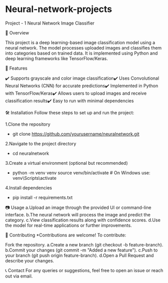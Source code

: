 # Neural-network-projects
Project - 1
Neural Network Image Classifier

📌 Overview

This project is a deep learning-based image classification model using a neural network. The model processes uploaded images and classifies them into categories based on trained data. It is implemented using Python and deep learning frameworks like TensorFlow/Keras.

🚀 Features

✔️ Supports grayscale and color image classification✔️ Uses Convolutional Neural Networks (CNN) for accurate predictions✔️ Implemented in Python with TensorFlow/Keras✔️ Allows users to upload images and receive classification results✔️ Easy to run with minimal dependencies

🛠️ Installation
Follow these steps to set up and run the project:

1.Clone the repository
- git clone https://github.com/yourusername/neuralnetwork.git  

2.Navigate to the project directory
- cd neuralnetwork  

3.Create a virtual environment (optional but recommended)
- python -m venv venv
  source venv/bin/activate  # On Windows use: venv\Scripts\activate

4.Install dependencies
- pip install -r requirements.txt  

📷 Usage
a.Upload an image through the provided UI or command-line interface.
b.The neural network will process the image and predict the category.
c.View classification results along with confidence scores.
d.Use the model for real-time applications or further improvements.

🤝 Contributing
*Contributions are welcome! To contribute:

Fork the repository.
a.Create a new branch (git checkout -b feature-branch).
b.Commit your changes (git commit -m "Added a new feature").
c.Push to your branch (git push origin feature-branch).
d.Open a Pull Request and describe your changes.

📞 Contact
For any queries or suggestions, feel free to open an issue or reach out via email.
